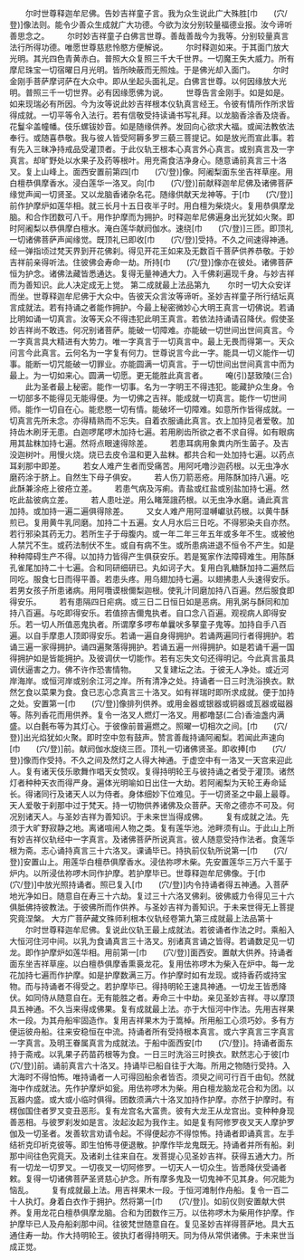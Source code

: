 <!-- { "loadSidebar": true } -->
　　尔时世尊释迦牟尼佛。告妙吉祥童子言。我为众生说此广大殊胜[巾　　(穴/登)]像法则。能令少善众生成就广大功德。今欲为汝分别较量福德业报。汝今谛听善思念之。
　　尔时妙吉祥童子白佛言世尊。善哉善哉今为我等。分别较量真言法行所得功德。唯愿世尊慈悲怜愍方便解说。
　　尔时释迦如来。于其面门放大光明。其光四色青黄赤白。普照大众复照三千大千世界。一切魔王失大威力。所有摩尼珠宝一切宿曜日月光明。皆所映蔽而无照烛。于是佛光却入面门。
　　尔时金刚手菩萨摩诃萨在大众中。即从坐起头面礼足。白佛言世尊。以何因缘放大光明。普照三千一切世界。必有因缘愿佛为说。
　　世尊告言金刚手。如是如是。如来现瑞必有所因。今为汝等说此妙吉祥根本仪轨真言经王。令彼有情所作所求皆得成就。一切平等令入法行。若有信敬受持读诵书写礼拜。以龙脑香涂香及烧香。花鬘伞盖幢幡。伎乐螺钹妙音。如是随缘供养。发回向心欲求大福。或闻法教依法奉行。或随喜恭敬。我与彼人皆受阿耨多罗三藐三菩提记。如是放光而宣此事。若有先入三昧净持戒品受灌顶者。于此仪轨王根本心真言外心真言。或别真言及一字真言。却旷野处以水果子及药等根叶。用充斋食洁净身心。随意诵前真言三十洛叉。复上山峰上。面西安置前第四[巾　　(穴/登)]像。阿阇梨面东坐吉祥草座。用白檀恭俱摩香水。浸白莲华一洛叉。向[巾　　(穴/登)]前献释迦牟尼佛及诸佛菩萨缘觉声闻一切贤圣。又以龙脑香诸杂名花。随缘供献天龙神等。于[巾　　(穴/登)]前作护摩炉如莲华相。就三长月十五日夜半子时。用白檀为柴烧火。复用恭俱摩龙脑。和合作团数可八千。用作护摩而为拥护。时释迦牟尼佛遍身出光犹如火聚。即时阿阇梨以恭俱摩白檀水。淹白莲华献阏伽水。速绕[巾　　(穴/登)]三匝。即顶礼一切诸佛菩萨声闻缘觉。既顶礼已即收[巾　　(穴/登)]受持。不久之间速得神通。经一弹指顷过梵天界到开花佛刹。得见开花王如来及无数百千菩萨供养恭敬。于妙吉祥前亲得听法。住彼佛会寿命一劫。所持[巾　　(穴/登)]像亦在彼处。诸佛菩萨恒为护念。诸佛法藏皆悉通达。复得无量神通大力。入千佛刹遍现千身。与妙吉祥而为善知识。此人决定成无上觉。
第二成就最上法品第九
　　尔时一切大众安详而坐。世尊释迦牟尼佛于大众中。告彼天众言汝等谛听。圣妙吉祥童子所行结坛真言成就法。若有持诵之者能作拥护。今最上秘密微妙心大明王真言一切佛说。若诵比明如诵一切真言。汝等天众不得违犯此明王真言。若依法持诵请召降伏。假使圣妙吉祥尚不敢违。何况别诸菩萨。能破一切障难。亦能破一切世间出世间真言。今一字真言具大精进有大势力。唯一字真言于一切真言中。最上无畏而得第一。天众问言今此真言。云何名为一字复有何力。世尊说言今此一字。能具一切义能作一切事。能断一切咒能破一切罪业。亦能圆满一切真言。于一切世间出世间真言中而为最上。为一切如来心。圆满一切愿。更无能胜此真言者。
　　唵(引)瑟致陵(三合)
　　此为圣者最上秘密。能作一切事。名为一字明王不得违犯。能藏护众生身。令一切部多不能得见无能得便。为一切佛之吉祥。能成就一切真言。能作一切世间师。能作一切自在心。能悲愍一切有情。能破坏一切障难。如意所作皆得成就。一切真言先所未念。亦得精熟而不忘失。自着衣服诵此真言。衣上加持见者爱敬。加持齿木刷牙无患。白迦啰尾啰木加持七遍。若用刷齿所欲之者不求自得。如有眼病用其盐粖加持七遍。然将点眼速得除差。
　　若患耳病用象粪内所生菌子。及吉没迦树叶。用慢火烧。烧已去皮令温和更入盐粖。都共合和一处加持七遍。以药点耳刹那中即差。
　　若女人难产生者而受痛苦。用阿吒噜沙迦药根。以无虫净水磨药涂于脐上。自然生下母子俱安。
　　若人伤刀箭恶疮。用陈酥加持八遍。吃此酥兼涂疮上彼疮立差。
　　若患气病及泻痢。青盐或红盐或别盐加持七遍。然吃此盐彼病立差。
　　若人患吐逆。用么睹笼誐药根。以无虫净水磨。诵此真言加持。或加持一遍二遍俱得除差。
　　又女人难产用阿湿嚩巘驮药根。以黄牛酥煎已。复用黄牛乳同磨。加持二十五遍。女人月水后三日吃。不得邪染夫自亦然。若行邪染其药无力。若所生子于母腹内。或一年二年三年五年或多年不生。或被他人禁咒不生。或药法制伏不生。或自有病不生。或所患病进退不恒令不产生。如是种种障碍生产不得。以加持力皆得产生俱获安乐。若是冤家作法障碍难生。用陈酥孔雀尾加持二十七遍。合和同研细研已。丸如诃子大。复用白乳糖酥加持二遍然后同吃。服食七日而得平善。若患头疼。用乌翅加持七遍。以翅拂患人头速得安乐。若男女孩子所患诸病。用阿囕谟根儞梨迦根。使乳汁同磨加持八百遍。然后服食即得安乐。
　　若有患隔四日疟病。或三日二日恒日如是恶病。用乳粥与酥同和加持八百遍。与吃即得安乐。若值捺吉儞鬼执者。自口念八百遍。观视病人即得安乐。若一切人所值恶鬼执者。所谓摩多啰布单曩吠多拏童子鬼等。加持自手八百遍。以自手摩患人顶即得安乐。若诵一遍自身得拥护。若诵两遍同行者得拥护。若诵三遍一家得拥护。诵四遍聚落得拥护。若诵五遍一州得拥护。如是若诵千遍一国得拥护如是皆能拥护。及彼调伏一切能作。若有忘失文句还得明记。今此真言虽具调伏逼害之力。佛不许作恐害情物。
　　又复建坛之法。于彼无人净处。或近河岸海岸。或恒河岸或别余江河之岸。所有清净之处。持诵者一日三时洗浴换衣。默然乞食以菜果为食。食已志心念真言三十洛叉。如有祥瑞时即所求成就。便于加持之处。安置第一[巾　　(穴/登)]像排列供养。或用金器或银器或铜器或瓦器或磁器等。陈列香花而用供养。复令一洛叉人燃灯一洛叉。用都噜瑟(二合)香油盏内满盛。以白氎布等为其灯心。于彼像前普遍燃之。照曜一切相次之间。[巾　　(穴/登)]出光焰犹如火聚。即时空中忽有鼓声。赞言善哉持诵阿阇梨。若闻此声速向[巾　　(穴/登)]前。献阏伽水旋绕三匝。顶礼一切诸佛贤圣。即收捧[巾　　(穴/登)]像而作受持。不久之间及然灯之人得大神通。于虚空中有一洛叉一天宫来迎此人。复有诸天伎乐歌舞作唱天女赞叹。复得持明轮王与彼持诵之者受于灌顶。诸然灯者种种天衣而得严身。遍体光明喻如日出住一大劫。若阿阇梨为天轮王寿命延长。得诸同行及诸天人以为侍者。身体细妙下位难见。于一切贤圣之中最上最尊。天人爱敬于刹那中过于梵天。持一切物供养诸佛及众菩萨。天帝之德亦不可及。何况别诸天人。与圣妙吉祥为善知识。于未来世当得成佛。
　　复有成就之法。先须于大旷野寂静之地。离诸喧闹人物之类。复有莲华池。池畔须有山。于此山上所有妙吉祥仪轨经中一字真言。及诸佛菩萨所说真言。彼人随意受持作法者。食莲华根为斋。志心诵持真言三十六洛叉。课诵毕已。持执前仪轨所说第一[巾　　(穴/登)]安置山上。用莲华白檀恭俱摩香水。浸佉祢啰木柴。先安置莲华三万六千茎于炉内。以所浸佉祢啰木同作护摩。若护摩毕已。世尊释迦牟尼佛像。于[巾　　(穴/登)]中放光照持诵者。照已复入[巾　　(穴/登)]内令持诵者得五神通。入菩萨地光净如日。随意自在寿三十六劫。复过三十六洛叉佛刹。彼佛威力令得见三十六俱胝佛持彼教法。于彼佛所而作供养。与圣妙吉祥为善知识。于未来世得无上菩提究竟涅槃。
大方广菩萨藏文殊师利根本仪轨经卷第九第三成就最上法品第十
　　尔时世尊释迦牟尼佛。复说此仪轨王最上成就法。若彼诵者作法之时。乘船入大恒河住河中间。以乳为食诵真言三十洛叉。别诸真言诵之皆得。若诵数足见一切龙。即作护摩炉如莲华相。用前第一[巾　　(穴/登)]面西安。置献大供养。持诵者面东坐吉祥草座。以白檀恭俱摩香熏裛龙花。复用佉祢啰木为柴入在炉中。每一龙花加持七遍而作护摩。如是护摩数满三万。作护摩时如有龙现。或持香药或持宝物。而与持诵者不得受之。若护摩毕已。得持明轮王速具神通。一切龙王皆悉降伏。如同侍从随意自在。无有能胜之者。寿命三十中劫。亲见圣妙吉祥。寻以摩顶具五神通。不久当来得成佛果。复有成就最上法。亦于大恒河中作法。先用吉祥果木一段。为其舟船牢固造作。复用吉祥果木为于篙棹。所用船工心须巧妙。多有方便运彼舟船。往来安稳恒在中流。持诵者所有受持根本真言。或六字真言三字真言一字真言。及明王眷属真言为成就法。于船中面西安[巾　　(穴/登)]。持诵者面东持于斋戒。以乳果子药苗药根等为食。一日三时洗浴三时换衣。默然志心于彼[巾　　(穴/登)]前。诵前真言六十洛叉。持诵毕已船自往于大海。所用之物随行受持。入大海时不得怕怖。唯持诵者一人可得回船余者皆否。须臾之间可行百千由旬。然就海中作成就法。先作护摩炉如瓮。用佉祢啰木为柴。用白檀龙脑龙花合和为团。以瓦器内盛。或大或小临时俱得。团数须满六十洛叉加持作护摩。亦然于护摩时。有楞伽国住者罗叉变丑恶形。复有龙宫名大富贵。彼有大龙王从龙宫出。变种种身现善恶相。与彼罗刹发如是言。汝起汝起为我作主。如是复有阿修罗夜叉天人摩护罗伽及一切圣者。发善软言劝请令起。不得便起亦不得惊怖。持诵者即诵真言。左手结祈克印祈克彼等。即生怕怖寻便退散。护摩作毕龙鬼既无。持诵者并所有船。刹那中间往色究竟天。及诸刹土往来自在。发菩提心见圣妙吉祥。获得五通大力。所有一切龙一切罗叉。一切夜叉一切阿修罗。一切天人一切众生。皆悉降伏受诵者敕。复得一切诸佛菩萨圣贤慈心护念。所有摩多鬼及一切鬼神不见其身。何况能为恼乱。
　　复有成就最上法。用吉祥果木一段。于恒河滩制作舟船。复令一百二十人执灯。身着白衣作于拥护。然将第一[巾　　(穴/登)]。如前仪则安置献大供养。复用龙花白檀恭俱摩龙脑。合和为团数作三万。以佉祢啰木为柴用作护摩。作护摩毕已人及舟船刹那中间。往彼梵世随意自在。复见圣妙吉祥得菩萨地。具大五通住寿一劫。作大持明轮王。彼执灯者得持明天。同为侍从常供诸佛。于未来世当成正觉。
